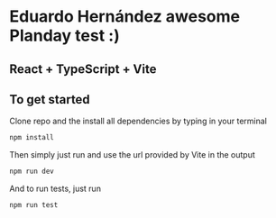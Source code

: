 # Eduardo Hernández awesome Planday test :)

## React + TypeScript + Vite

## To get started

Clone repo and the install all dependencies by typing in your terminal

```js
npm install
```

Then simply just run and use the url provided by Vite in the output

```js
npm run dev
```

And to run tests, just run

```js
npm run test
```

